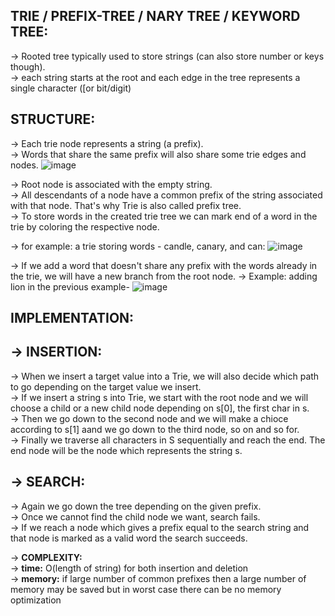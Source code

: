 **TRIE / PREFIX-TREE / NARY TREE / KEYWORD TREE:**
--

-> Rooted tree typically used to store strings (can also store number or keys though). \
-> each string starts at the root and each edge in the tree represents a single character ([or bit/digit)

**STRUCTURE:**
--

-> Each trie node represents a string (a prefix).\
-> Words that share the same prefix will also share some trie edges and nodes.
![image](https://user-images.githubusercontent.com/94597499/149326296-c7d63c24-e5de-4638-894d-5344af5c1027.png)

-> Root node is associated with the empty string.\
-> All descendants of a node have a common prefix of the string associated with that node. That's why Trie is also called prefix tree.\
-> To store words in the created trie tree we can mark end of a word in the trie by coloring the respective node. 

-> for example: a trie storing words - candle, canary, and can:
![image](https://user-images.githubusercontent.com/94597499/149327049-ea49db26-74a4-4a6b-b734-516146241dee.png)

-> If we add a word that doesn't share any prefix with the words already in the trie, we will have a new branch from the root node.
-> Example: adding lion in the previous example-
![image](https://user-images.githubusercontent.com/94597499/149327251-91ed4408-379e-4f6c-9e2a-dcb6cd98f8ea.png)

**IMPLEMENTATION:**
--

-> **INSERTION:**
--
-> When we insert a target value into a Trie, we will also decide which path to go depending on the target value we insert.\
-> If we insert a string s into Trie, we start with the root node and we will choose a child or a new child node depending on s[0], the first char in s.\
-> Then we go down to the second node and we will make a chioce according to s[1] aand we go down to the third node, so on and so for.\
-> Finally we traverse all characters in S sequentially and reach the end. The end node will be the node which represents the string s.

-> **SEARCH:**
--
-> Again we go down the tree depending on the given prefix. \
-> Once we cannot find the child node we want, search fails.\
-> If we reach a node which gives a prefix equal to the search string and that node is marked as a valid word the search succeeds.

-> **COMPLEXITY:**\
-> **time:** O(length of string) for both insertion and deletion\
-> **memory:** if large number of common prefixes then a large number of memory may be saved but in worst case there can be no memory optimization

